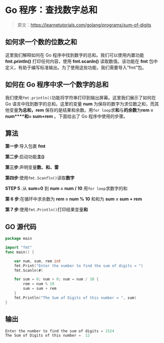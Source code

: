 # Go 程序：查找数字总和

> 原文：<https://learnetutorials.com/golang/programs/sum-of-digits>

## 如何求一个数的位数之和

这里我们解释如何在 Go 程序中找到数字的总和。我们可以使用内置功能 **fmt.println()** 打印任何内容，使用 **fmt.scanln()** 读取数值。该功能在 **fmt** 包中定义，有助于编写标准输出。为了使用这些功能，我们需要导入“fmt”包。

## 如何在 Go 程序中求一个数字的总和

我们使用`fmt.println()`功能将字符串打印到输出屏幕。这里我们展示了如何在 Go 语言中找到数字的总和。这里的变量 **num** 为保存的数字为求位数之和，而其他变量**为总和，rem** 保存的是结果和余数。用`for loop`求**和**与**的余数**为**rem = num****和= sum+rem** 。下面给出了 Go 程序中使用的步骤。

## 算法

**第一步**:导入包裹 **fmt**

**第二步**:启动功能**主()**

**第三步**:声明变量**数、和、雷**

**第四步**:使用`fmt.Scanfln()`读取**数字**

**STEP 5** :从 **sum=0** 到 **num = num / 10** 用`for loop`求数字的和

**第 6 步**:在循环中求余数为 **rem = num % 10** 和和为 **sum = sum + rem**

**第 7 步**:使用`fmt.Println()`打印结果变量**和**

## GO 源代码

```go
package main

import "fmt"
func main() {

    var num, sum, rem int
    fmt.Print("Enter the number to find the sum of digits = ")
    fmt.Scanln(#)

    for sum = 0; num > 0; num = num / 10 {
        rem = num % 10
        sum = sum + rem
    }
    fmt.Println("The Sum of Digits of this number = ", sum)
}

```

## 输出

```go
Enter the number to find the sum of digits = 1524
The Sum of Digits of this number =  12
```